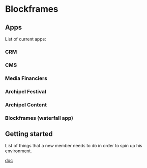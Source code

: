 # Blockframes

## Apps
List of current apps:
### CRM
### CMS
### Media Financiers
### Archipel Festival
### Archipel Content
### Blockframes (waterfall  app)

## Getting started
List of things that a new member needs to do in order to spin up his environment.

[doc](https://www.notion.so/cascade8/Checklist-for-a-new-teammate-3e2e925e8e8b4d7f91bde02a5e0fd91d)